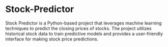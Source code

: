 # Stock-Predictor
Stock Predictor is a Python-based project that leverages machine learning techniques to predict the closing prices of stocks. The project utilizes historical stock data to train predictive models and provides a user-friendly interface for making stock price predictions.
